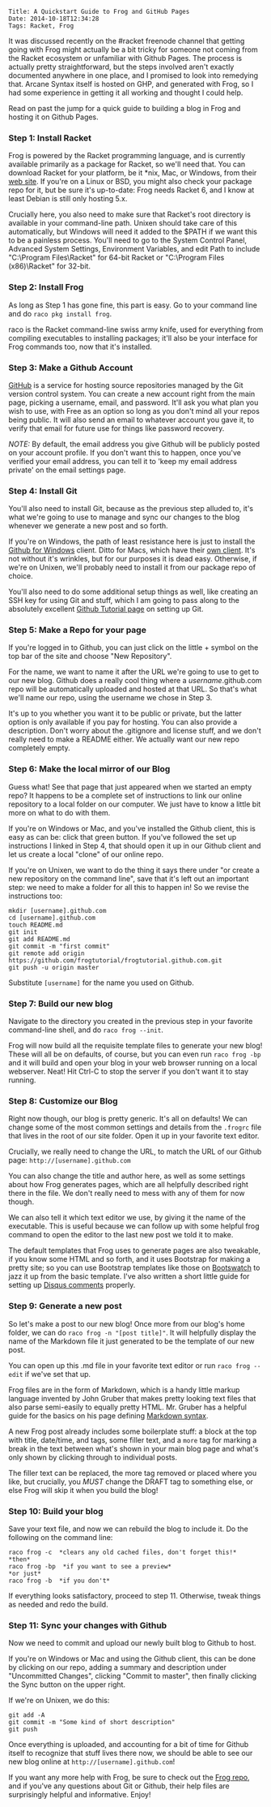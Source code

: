     Title: A Quickstart Guide to Frog and GitHub Pages
    Date: 2014-10-18T12:34:28
    Tags: Racket, Frog

It was discussed recently on the #racket freenode channel that getting going with Frog might actually be a bit tricky for someone not coming from the Racket ecosystem or unfamiliar with Github Pages. The process is actually pretty straightforward, but the steps involved aren't exactly documented anywhere in one place, and I promised to look into remedying that. Arcane Syntax itself is hosted on GHP, and generated with Frog, so I had some experience in getting it all working and thought I could help.

Read on past the jump for a quick guide to building a blog in Frog and hosting it on Github Pages. 

<!-- more -->

### Step 1: Install Racket ###

Frog is powered by the Racket programming language, and is currently available primarily as a package for Racket, so we'll need that. You can download Racket for your platform, be it *nix, Mac, or Windows, from their [web site](http://download.racket-lang.org/). If you're on a Linux or BSD, you might also check your package repo for it, but be sure it's up-to-date: Frog needs Racket 6, and I know at least Debian is still only hosting 5.x.

Crucially here, you also need to make sure that Racket's root directory is available in your command-line path. Unixen should take care of this automatically, but Windows will need it added to the $PATH if we want this to be a painless process. You'll need to go to the System Control Panel, Advanced System Settings, Environment Variables, and edit Path to include "C:\Program Files\Racket" for 64-bit Racket or "C:\Program Files (x86)\Racket" for 32-bit.

### Step 2: Install Frog ###

As long as Step 1 has gone fine, this part is easy. Go to your command line and do ``raco pkg install frog``. 

raco is the Racket command-line swiss army knife, used for everything from compiling executables to installing packages; it'll also be your interface for Frog commands too, now that it's installed.

### Step 3: Make a Github Account ###

[GitHub](http://github.com) is a service for hosting source repositories managed by the Git version control system. You can create a new account right from the main page, picking a username, email, and password. It'll ask you what plan you wish to use, with Free as an option so long as you don't mind all your repos being public. It will also send an email to whatever account you gave it, to verify that email for future use for things like password recovery.

*NOTE:* By default, the email address you give Github will be publicly posted on your account profile. If you don't want this to happen, once you've verified your email address, you can tell it to 'keep my email address private' on the email settings page.

### Step 4: Install Git ###

You'll also need to install Git, because as the previous step alluded to, it's what we're going to use to manage and sync our changes to the blog whenever we generate a new post and so forth.

If you're on Windows, the path of least resistance here is just to install the [Github for Windows](http://windows.github.com) client. Ditto for Macs, which have their [own client](https://mac.github.com/). It's not without it's wrinkles, but for our purposes it is dead easy. Otherwise, if we're on Unixen, we'll probably need to install it from our package repo of choice.

You'll also need to do some additional setup things as well, like creating an SSH key for using Git and stuff, which I am going to pass along to the absolutely excellent [Github Tutorial page](https://help.github.com/articles/set-up-git/) on setting up Git.

### Step 5: Make a Repo for your page ###

If you're logged in to Github, you can just click on the little + symbol on the top bar of the site and choose "New Repository".

For the name, we want to name it after the URL we're going to use to get to our new blog. Github does a really cool thing where a *username*.github.com repo will be automatically uploaded and hosted at that URL. So that's what we'll name our repo, using the username we chose in Step 3.

It's up to you whether you want it to be public or private, but the latter option is only available if you pay for hosting. You can also provide a description. Don't worry about the .gitignore and license stuff, and we don't really need to make a README either. We actually want our new repo completely empty.

### Step 6: Make the local mirror of our Blog ###

Guess what! See that page that just appeared when we started an empty repo? It happens to be a complete set of instructions to link our online repository to a local folder on our computer. We just have to know a little bit more on what to do with them.

If you're on Windows or Mac, and you've installed the Github client, this is easy as can be: click that green button. If you've followed the set up instructions I linked in Step 4, that should open it up in our Github client and let us create a local "clone" of our online repo.

If you're on Unixen, we want to do the thing it says there under "or create a new repository on the command line", save that it's left out an important step: we need to make a folder for all this to happen in! So we revise the instructions too:

```
mkdir [username].github.com
cd [username].github.com
touch README.md
git init
git add README.md
git commit -m "first commit"
git remote add origin https://github.com/frogtutorial/frogtutorial.github.com.git
git push -u origin master
```
Substitute ``[username]`` for the name you used on Github.

### Step 7: Build our new blog ###

Navigate to the directory you created in the previous step in your favorite command-line shell, and do ``raco frog --init``.

Frog will now build all the requisite template files to generate your new blog! These will all be on defaults, of course, but you can even run ``raco frog -bp`` and it will build and open your blog in your web browser running on a local webserver. Neat! Hit Ctrl-C to stop the server if you don't want it to stay running.

### Step 8: Customize our Blog ###

Right now though, our blog is pretty generic. It's all on defaults! We can change some of the most common settings and details from the ``.frogrc`` file that lives in the root of our site folder. Open it up in your favorite text editor.

Crucially, we really need to change the URL, to match the URL of our Github page: ``http://[username].github.com``

You can also change the title and author here, as well as some settings about how Frog generates pages, which are all helpfully described right there in the file. We don't really need to mess with any of them for now though.

We can also tell it which text editor we use, by giving it the name of the executable. This is useful because we can follow up with some helpful frog command to open the editor to the last new post we told it to make.

The default templates that Frog uses to generate pages are also tweakable, if you know some HTML and so forth, and it uses Bootstrap for making a pretty site; so you can use Bootstrap templates like those on [Bootswatch](http://bootswatch.com/) to jazz it up from the basic template. I've also written a short little guide for setting up [Disqus comments](http://jarcane.github.io/blog/2014/09/16/disqus-comments-with-frog.html) properly.

### Step 9: Generate a new post ###

So let's make a post to our new blog! Once more from our blog's home folder, we can do ``raco frog -n "[post title]"``. It will helpfully display the name of the Markdown file it just generated to be the template of our new post.

You can open up this .md file in your favorite text editor or run ``raco frog --edit`` if we've set that up.

Frog files are in the form of Markdown, which is a handy little markup language invented by John Gruber that makes pretty looking text files that also parse semi-easily to equally pretty HTML. Mr. Gruber has a helpful guide for the basics on his page defining [Markdown syntax](http://daringfireball.net/projects/markdown/syntax).

A new Frog post already includes some boilerplate stuff: a block at the top with title, date/time, and tags, some filler text, and a ``more`` tag for marking a break in the text between what's shown in your main blog page and what's only shown by clicking through to individual posts.

The filler text can be replaced, the more tag removed or placed where you like, but crucially, you *MUST* change the DRAFT tag to something else, or else Frog will skip it when you build the blog!

### Step 10: Build your blog ###

Save your text file, and now we can rebuild the blog to include it. Do the following on the command line:

```
raco frog -c  *clears any old cached files, don't forget this!*
*then*
raco frog -bp  *if you want to see a preview*
*or just*
raco frog -b  *if you don't*
```

If everything looks satisfactory, proceed to step 11. Otherwise, tweak things as needed and redo the build.

### Step 11: Sync your changes with Github ###

Now we need to commit and upload our newly built blog to Github to host.

If you're on Windows or Mac and using the Github client, this can be done by clicking on our repo, adding a summary and description under "Uncommitted Changes", clicking "Commit to master", then finally clicking the Sync button on the upper right.

If we're on Unixen, we do this:

```
git add -A
git commit -m "Some kind of short description"
git push
```

Once everything is uploaded, and accounting for a bit of time for Github itself to recognize that stuff lives there now, we should be able to see our new blog online at ``http://[username].github.com``!

If you want any more help with Frog, be sure to check out the [Frog repo](https://github.com/greghendershott/frog), and if you've any questions about Git or Github, their help files are surprisingly helpful and informative. Enjoy!
